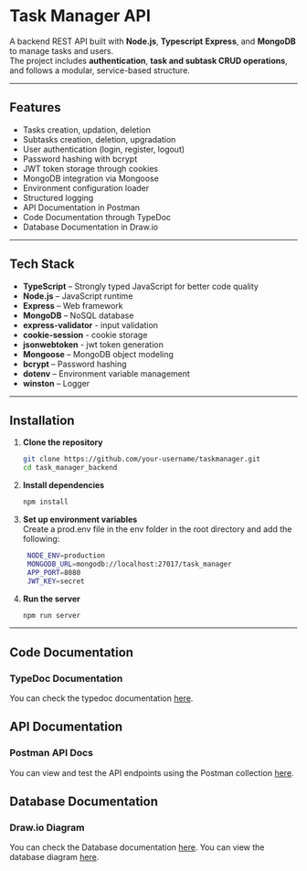 # Task Manager API

A backend REST API built with **Node.js**, **Typescript** **Express**, and **MongoDB** to manage tasks and users.  
The project includes **authentication**, **task and subtask CRUD operations**, and follows a modular, service-based structure.

---

## Features

- Tasks creation, updation, deletion
- Subtasks creation, deletion, upgradation
- User authentication (login, register, logout)
- Password hashing with bcrypt
- JWT token storage through cookies
- MongoDB integration via Mongoose
- Environment configuration loader
- Structured logging
- API Documentation in Postman
- Code Documentation through TypeDoc
- Database Documentation in Draw.io

---

## Tech Stack

- **TypeScript** – Strongly typed JavaScript for better code quality
- **Node.js** – JavaScript runtime
- **Express** – Web framework
- **MongoDB** – NoSQL database
- **express-validator** - input validation
- **cookie-session** - cookie storage
- **jsonwebtoken** - jwt token generation
- **Mongoose** – MongoDB object modeling
- **bcrypt** – Password hashing
- **dotenv** – Environment variable management
- **winston** – Logger

---
## Installation

1. **Clone the repository**
   ```bash
   git clone https://github.com/your-username/taskmanager.git
   cd task_manager_backend
   ```
2. **Install dependencies**
   ```bash
   npm install
   ```
3. **Set up environment variables**<br>
   Create a prod.env file in the env folder in the root directory and add the following:
   ```bash
    NODE_ENV=production
    MONGODB_URL=mongodb://localhost:27017/task_manager
    APP_PORT=8080
    JWT_KEY=secret
    ```
4. **Run the server**
   ```bash
   npm run server
   ```
---
## Code Documentation
### TypeDoc Documentation
You can check the typedoc documentation [here](https://shivamk001.github.io/task_manager/index.html).

## API Documentation
### Postman API Docs
You can view and test the API endpoints using the Postman collection [here](https://www.postman.com/shivamk001001/shivamk001/collection/r3sivui/task-manager?action=share&creator=18060545).

## Database Documentation
### Draw.io Diagram
You can check the Database documentation [here](https://docs.google.com/document/d/18ELNQZBtXaVKp0dAzn4ZvV0BrAOlPyKeu0bSFd8my2Y/edit?usp=sharing).
You can view the database diagram [here](https://drive.google.com/file/d/1xMH_3G7nVZ0x7y9Fv4SZsvODlmXH2z3D/view?usp=sharing).

   






